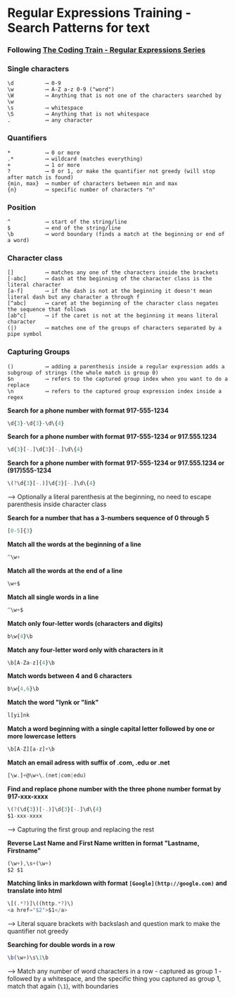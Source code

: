 # Regular Expressions Training - Search Patterns for text

### Following [The Coding Train - Regular Expressions Series](https://www.youtube.com/watch?v=7DG3kCDx53c&list=PLRqwX-V7Uu6YEypLuls7iidwHMdCM6o2w)

### Single characters
```
\d          ⟶ 0-9
\w          ⟶ A-Z a-z 0-9 ("word")
\W          ⟶ Anything that is not one of the characters searched by \w
\s          ⟶ whitespace
\S          ⟶ Anything that is not whitespace
.           ⟶ any character
```

### Quantifiers
```
*           ⟶ 0 or more 
.*          ⟶ wildcard (matches everything)
+           ⟶ 1 or more
?           ⟶ 0 or 1, or make the quantifier not greedy (will stop after match is found)
{min, max}  ⟶ number of characters between min and max
{n}         ⟶ specific number of characters "n"
```

### Position
```
^           ⟶ start of the string/line
$           ⟶ end of the string/line
\b          ⟶ word boundary (finds a match at the beginning or end of a word)
```

### Character class
```
[]          ⟶ matches any one of the characters inside the brackets
[-abc]      ⟶ dash at the beginning of the character class is the literal character
[a-f]       ⟶ if the dash is not at the beginning it doesn't mean literal dash but any character a through f
[^abc]      ⟶ caret at the beginning of the character class negates the sequence that follows
[ab^c]      ⟶ if the caret is not at the beginning it means literal character
(|)         ⟶ matches one of the groups of characters separated by a pipe symbol 
```

### Capturing Groups
```
()          ⟶ adding a parenthesis inside a regular expression adds a subgroup of strings (the whole match is group 0)
$n          ⟶ refers to the captured group index when you want to do a replace
\n          ⟶ refers to the captured group expression index inside a regex
```


**Search for a phone number with format 917-555-1234**
```javascript
\d{3}-\d{3}-\d\{4}
```

**Search for a phone number with format 917-555-1234 or 917.555.1234**
```javascript
\d{3}[-.]\d{3}[-.]\d\{4}
```

**Search for a phone number with format 917-555-1234 or 917.555.1234 or (917)555-1234**
```javascript
\(?\d{3}[-.)]\d{3}[-.]\d\{4}
```
⟶ Optionally a literal parenthesis at the beginning, no need to escape parenthesis inside character class

**Search for a number that has a 3-numbers sequence of 0 through 5**
```javascript
[0-5]{3}
```

**Match all the words at the beginning of a line**
```javascript
^\w+
``` 

**Match all the words at the end of a line**
```javascript
\w+$
```

**Match all single words in a line**
```javascript
^\w+$
```

**Match only four-letter words (characters and digits)**
```javascript
b\w{4}\b
```

**Match any four-letter word only with characters in it**
```javascript
\b[A-Za-z]{4}\b
```

**Match words between 4 and 6 characters**
```javascript
b\w{4,6}\b
```

**Match the word "lynk or "link"**
```javascript
l[yi]nk
```

**Match a word beginning with a single capital letter followed by one or more lowercase letters**
```javascript
\b[A-Z][a-z]+\b
```

**Match an email adress with suffix of .com, .edu or .net**
```javascript
[\w.]+@\w+\.(net|com|edu)
```

**Find and replace phone number with the three phone number format by 917-xxx-xxxx**
```javascript
\(?(\d{3})[-.)]\d{3}[-.]\d\{4}
$1-xxx-xxxx
```
⟶ Capturing the first group and replacing the rest

**Reverse Last Name and First Name written in format "Lastname, Firstname"**
```javascript
(\w+),\s+(\w+)
$2 $1
```

**Matching links in markdown with format `[Google](http://google.com)` and translate into html**
```javascript
\[(.*?)]\((http.*?)\)
<a href="$2">$1</a>
```
⟶ Literal square brackets with backslash and question mark to make the quantifier not greedy

**Searching for double words in a row**
```javascript
\b(\w+)\s\1\b
```
⟶ Match any number of word characters in a row - captured as group 1 - followed by a whitespace, and the specific thing you captured as group 1, match that again (`\1`), with boundaries

